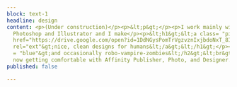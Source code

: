 ```yaml
---
block: text-1
headline: design
content: <p>(Under construction)</p><p>&lt;p&gt;</p><p>I work mainly with InDesign,
  Photoshop and Illustrator and I make</p><p>&lt;h1&gt;&lt;a class= "pink" href="<a
  href="https://drive.google.com/open?id=1DdNGysPomTrVgzvznIxjbdoNxT_8IGEr" title="https://drive.google.com/open?id=1DdNGysPomTrVgzvznIxjbdoNxT_8IGEr">https://drive.google.com/open?id=1DdNGysPomTrVgzvznIxjbdoNxT_8IGEr</a>"
  rel="ext"&gt;nice, clean designs for humans&lt;/a&gt;&lt;/h1&gt;</p><p>&lt;h2 class
  = "blue"&gt;and occasionally robo-vampire-zombies&lt;/h2&gt;&lt;br&gt;</p><p>I'm
  now getting comfortable with Affinity Publisher, Photo, and Designer.&lt;/p&gt;</p>
published: false

---
```

